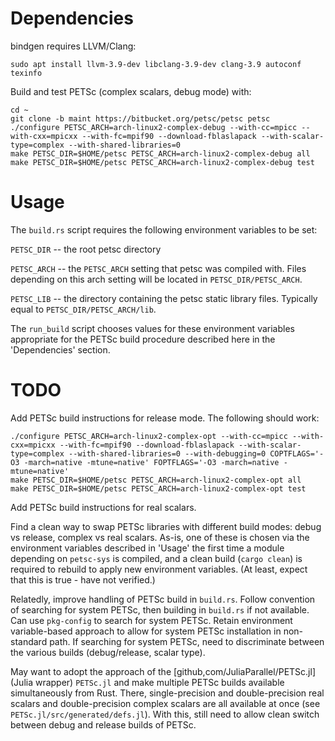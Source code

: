 # Dependencies

bindgen requires LLVM/Clang:

    sudo apt install llvm-3.9-dev libclang-3.9-dev clang-3.9 autoconf texinfo

Build and test PETSc (complex scalars, debug mode) with:

    cd ~
    git clone -b maint https://bitbucket.org/petsc/petsc petsc
    ./configure PETSC_ARCH=arch-linux2-complex-debug --with-cc=mpicc --with-cxx=mpicxx --with-fc=mpif90 --download-fblaslapack --with-scalar-type=complex --with-shared-libraries=0
    make PETSC_DIR=$HOME/petsc PETSC_ARCH=arch-linux2-complex-debug all
    make PETSC_DIR=$HOME/petsc PETSC_ARCH=arch-linux2-complex-debug test

# Usage

The `build.rs` script requires the following environment variables to be set:

`PETSC_DIR` -- the root petsc directory

`PETSC_ARCH` -- the `PETSC_ARCH` setting that petsc was compiled with.
Files depending on this arch setting will be located in `PETSC_DIR/PETSC_ARCH`.

`PETSC_LIB` -- the directory containing the petsc static library files.
Typically equal to `PETSC_DIR/PETSC_ARCH/lib`.

The `run_build` script chooses values for these environment variables appropriate for
the PETSc build procedure described here in the 'Dependencies' section.

# TODO

Add PETSc build instructions for release mode. The following should work:

    ./configure PETSC_ARCH=arch-linux2-complex-opt --with-cc=mpicc --with-cxx=mpicxx --with-fc=mpif90 --download-fblaslapack --with-scalar-type=complex --with-shared-libraries=0 --with-debugging=0 COPTFLAGS='-O3 -march=native -mtune=native' FOPTFLAGS='-O3 -march=native -mtune=native'
    make PETSC_DIR=$HOME/petsc PETSC_ARCH=arch-linux2-complex-opt all
    make PETSC_DIR=$HOME/petsc PETSC_ARCH=arch-linux2-complex-opt test

Add PETSc build instructions for real scalars.

Find a clean way to swap PETSc libraries with different build modes: debug vs release, complex vs real scalars.
As-is, one of these is chosen via the environment variables described in 'Usage' the first time
a module depending on `petsc-sys` is compiled, and a clean build (`cargo clean`) is required to
rebuild to apply new environment variables.
(At least, expect that this is true - have not verified.)

Relatedly, improve handling of PETSc build in `build.rs`. Follow convention of searching for
system PETSc, then building in `build.rs` if not available. Can use `pkg-config` to search for
system PETSc. Retain environment variable-based approach to allow for system PETSc installation
in non-standard path. If searching for system PETSc, need to discriminate between the
various builds (debug/release, scalar type).

May want to adopt the approach of the [github,com/JuliaParallel/PETSc.jl](Julia wrapper) `PETSc.jl` and make multiple PETSc
builds available simultaneously from Rust. There, single-precision and double-precision real scalars and double-precision
complex scalars are all available at once (see `PETSc.jl/src/generated/defs.jl`).
With this, still need to allow clean switch between debug and release builds of PETSc.
